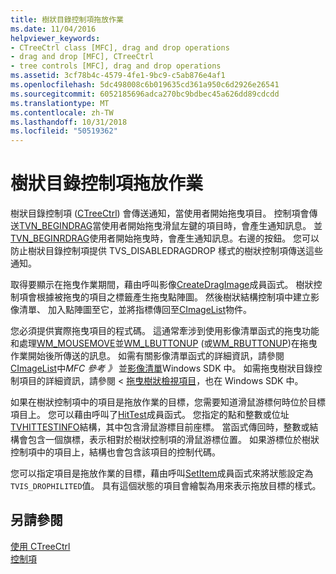 ```yaml
---
title: 樹狀目錄控制項拖放作業
ms.date: 11/04/2016
helpviewer_keywords:
- CTreeCtrl class [MFC], drag and drop operations
- drag and drop [MFC], CTreeCtrl
- tree controls [MFC], drag and drop operations
ms.assetid: 3cf78b4c-4579-4fe1-9bc9-c5ab876e4af1
ms.openlocfilehash: 5dc498008c6b019635cd361a950c6d2926e26541
ms.sourcegitcommit: 6052185696adca270bc9bdbec45a626dd89cdcdd
ms.translationtype: MT
ms.contentlocale: zh-TW
ms.lasthandoff: 10/31/2018
ms.locfileid: "50519362"
---
```

# <a name="tree-control-drag-and-drop-operations"></a>樹狀目錄控制項拖放作業

樹狀目錄控制項 ([CTreeCtrl](../mfc/reference/ctreectrl-class.md)) 會傳送通知，當使用者開始拖曳項目。 控制項會傳送[TVN_BEGINDRAG](/windows/desktop/Controls/tvn-begindrag)當使用者開始拖曳滑鼠左鍵的項目時，會產生通知訊息。 並[TVN_BEGINRDRAG](/windows/desktop/Controls/tvn-beginrdrag)使用者開始拖曳時，會產生通知訊息。右邊的按鈕。 您可以防止樹狀目錄控制項提供 TVS_DISABLEDRAGDROP 樣式的樹狀控制項傳送這些通知。

取得要顯示在拖曳作業期間，藉由呼叫影像[CreateDragImage](../mfc/reference/ctreectrl-class.md#createdragimage)成員函式。 樹狀控制項會根據被拖曳的項目之標籤產生拖曳點陣圖。 然後樹狀結構控制項中建立影像清單、 加入點陣圖至它，並將指標傳回至[CImageList](../mfc/reference/cimagelist-class.md)物件。

您必須提供實際拖曳項目的程式碼。 這通常牽涉到使用影像清單函式的拖曳功能和處理[WM_MOUSEMOVE](/windows/desktop/inputdev/wm-mousemove)並[WM_LBUTTONUP](/windows/desktop/inputdev/wm-lbuttonup) (或[WM_RBUTTONUP](/windows/desktop/inputdev/wm-rbuttonup))在拖曳作業開始後所傳送的訊息。 如需有關影像清單函式的詳細資訊，請參閱[CImageList](../mfc/reference/cimagelist-class.md)中*MFC 參考 》* 並[影像清單](https://msdn.microsoft.com/library/windows/desktop/bb761389)Windows SDK 中。 如需拖曳樹狀目錄控制項目的詳細資訊，請參閱 <<c0> [ 拖曳樹狀檢視項目](/windows/desktop/Controls/tree-view-controls)，也在 Windows SDK 中。

如果在樹狀控制項中的項目是拖放作業的目標，您需要知道滑鼠游標何時位於目標項目上。 您可以藉由呼叫了[HitTest](../mfc/reference/ctreectrl-class.md#hittest)成員函式。 您指定的點和整數或位址[TVHITTESTINFO](/windows/desktop/api/commctrl/ns-commctrl-tagtvhittestinfo)結構，其中包含滑鼠游標目前座標。 當函式傳回時，整數或結構會包含一個旗標，表示相對於樹狀控制項的滑鼠游標位置。 如果游標位於樹狀控制項中的項目上，結構也會包含該項目的控制代碼。

您可以指定項目是拖放作業的目標，藉由呼叫[SetItem](../mfc/reference/ctreectrl-class.md#setitem)成員函式來將狀態設定為`TVIS_DROPHILITED`值。 具有這個狀態的項目會繪製為用來表示拖放目標的樣式。

## <a name="see-also"></a>另請參閱

[使用 CTreeCtrl](../mfc/using-ctreectrl.md)<br/>
[控制項](../mfc/controls-mfc.md)

